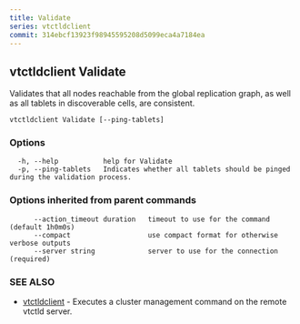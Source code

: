 ```yaml
---
title: Validate
series: vtctldclient
commit: 314ebcf13923f98945595208d5099eca4a7184ea
---
```

## vtctldclient Validate

Validates that all nodes reachable from the global replication graph, as well as all tablets in discoverable cells, are consistent.

```
vtctldclient Validate [--ping-tablets]
```

### Options

```
  -h, --help           help for Validate
  -p, --ping-tablets   Indicates whether all tablets should be pinged during the validation process.
```

### Options inherited from parent commands

```
      --action_timeout duration   timeout to use for the command (default 1h0m0s)
      --compact                   use compact format for otherwise verbose outputs
      --server string             server to use for the connection (required)
```

### SEE ALSO

* [vtctldclient](../)	 - Executes a cluster management command on the remote vtctld server.

